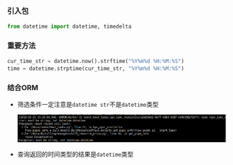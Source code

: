 ### 引入包

```python
from datetime import datetime, timedelta
```

### 重要方法

```python
cur_time_str = datetime.now().strftime("%Y%m%d %H:%M:%S")
time = datetime.strptime(cur_time_str, "%Y%m%d %H:%M:%S")
```

### 结合ORM

* 筛选条件一定注意是`datetime str`不是`datetime`类型

     ![datetime报错](/images/datetime.png)

* 查询返回的时间类型的结果是`datetime`类型